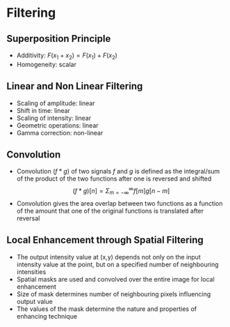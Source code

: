 # Filtering
## Superposition Principle
- Additivity: $F(x_{1}+x_{2})=F(x_{1})+F(x_{2})$
- Homogeneity: scalar
## Linear and Non Linear Filtering
- Scaling of amplitude: linear
- Shift in time: linear
- Scaling of intensity: linear
- Geometric operations: linear
- Gamma correction: non-linear
## Convolution
- Convolution $(f*g)$ of two signals $f$ and $g$ is defined as the integral/sum of the product of the two functions after one is reversed and shifted
$$(f*g) [n] = \Sigma_{m=-\infty}^{\infty}f[m]g[n-m]$$
- Convolution gives the area overlap between two functions as a function of the amount that one of the original functions is translated after reversal

## Local Enhancement through Spatial Filtering
- The output intensity value at (x,y) depends not only on the input intensity value at the point, but on a specified number of neighbouring intensities
- Spatial masks are used and convolved over the entire image for local enhancement
- Size of mask determines number of neighbouring pixels influencing output value
- The values of the mask determine the nature and properties of enhancing technique